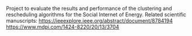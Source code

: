 Project to evaluate the results and performance of the clustering and rescheduling algorithms for the Social Internet of Energy. Related scientific manuscripts: https://ieeexplore.ieee.org/abstract/document/8784194 https://www.mdpi.com/1424-8220/20/13/3704
